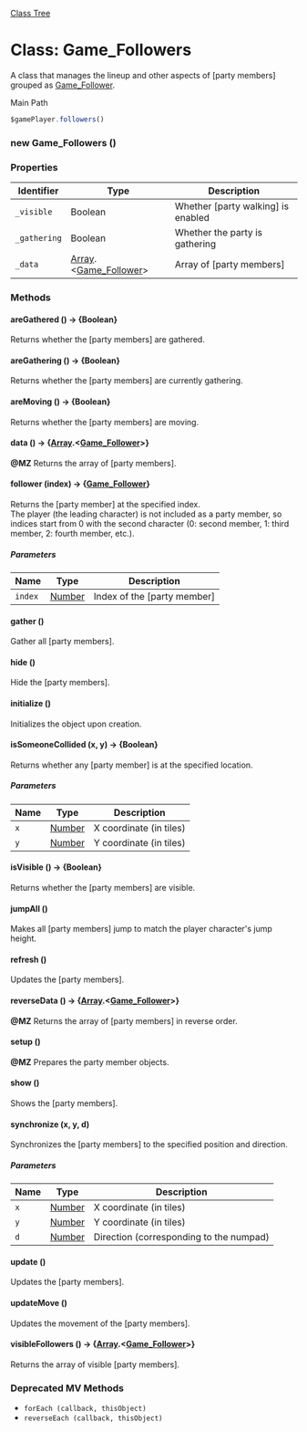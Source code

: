 [Class Tree](index.md)

# Class: Game_Followers

A class that manages the lineup and other aspects of [party members] grouped as [Game_Follower](Game_Follower.md).

Main Path
```js
$gamePlayer.followers()
```

### new Game_Followers ()

### Properties

| Identifier  | Type | Description                          |
| ----------- | ---- | ------------------------------------ |
| `_visible`  | Boolean | Whether [party walking] is enabled  |
| `_gathering`| Boolean | Whether the party is gathering     |
| `_data`     | [Array](Array.md).&lt;[Game_Follower](Game_Follower.md)&gt; | Array of [party members] |

### Methods

#### areGathered () → {Boolean}
Returns whether the [party members] are gathered.

#### areGathering () → {Boolean}
Returns whether the [party members] are currently gathering.

#### areMoving () → {Boolean}
Returns whether the [party members] are moving.

#### data () → {[Array](Array.md).&lt;[Game_Follower](Game_Follower.md)&gt;}
**@MZ** Returns the array of [party members].

#### follower (index) → {[Game_Follower](Game_Follower.md)}
Returns the [party member] at the specified index.<br />
The player (the leading character) is not included as a party member, so indices start from 0 with the second character (0: second member, 1: third member, 2: fourth member, etc.).

##### Parameters

| Name    | Type     | Description      |
| ------- | -------- | ---------------- |
| `index` | [Number](Number.md) | Index of the [party member] |

#### gather ()
Gather all [party members].

#### hide ()
Hide the [party members].

#### initialize ()
Initializes the object upon creation.

#### isSomeoneCollided (x, y) → {Boolean}
Returns whether any [party member] is at the specified location.

##### Parameters

| Name | Type     | Description          |
| ---- | -------- | -------------------- |
| `x`  | [Number](Number.md) | X coordinate (in tiles) |
| `y`  | [Number](Number.md) | Y coordinate (in tiles) |

#### isVisible () → {Boolean}
Returns whether the [party members] are visible.

#### jumpAll ()
Makes all [party members] jump to match the player character's jump height.

#### refresh ()
Updates the [party members].

#### reverseData () → {[Array](Array.md).&lt;[Game_Follower](Game_Follower.md)&gt;}
**@MZ** Returns the array of [party members] in reverse order.

#### setup ()
**@MZ** Prepares the party member objects.

#### show ()
Shows the [party members].

#### synchronize (x, y, d)
Synchronizes the [party members] to the specified position and direction.

##### Parameters

| Name  | Type     | Description                   |
| ----- | -------- | ----------------------------- |
| `x`   | [Number](Number.md) | X coordinate (in tiles) |
| `y`   | [Number](Number.md) | Y coordinate (in tiles) |
| `d`   | [Number](Number.md) | Direction (corresponding to the numpad) |

#### update ()
Updates the [party members].

#### updateMove ()
Updates the movement of the [party members].

#### visibleFollowers () → {[Array](Array.md).&lt;[Game_Follower](Game_Follower.md)&gt;}
Returns the array of visible [party members].

### Deprecated MV Methods
- `forEach (callback, thisObject)`
- `reverseEach (callback, thisObject)`
